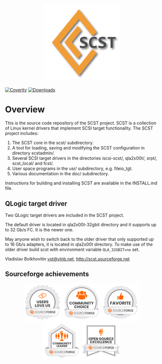 <h1 align="center">
  <img src="./www/images/logo.png" alt="SCST" width="250" />
</h1>

[![Coverity](https://img.shields.io/coverity/scan/25131.svg)](https://scan.coverity.com/projects/scst-project)
[![Downloads](https://img.shields.io/github/downloads/SCST-project/scst/total.svg)](https://github.com/SCST-project/scst/releases)

# Overview

This is the source code repository of the SCST project. SCST is a collection
of Linux kernel drivers that implement SCSI target functionality. The SCST
project includes:

1. The SCST core in the scst/ subdirectory.
2. A tool for loading, saving and modifying the SCST configuration in
   directory scstadmin/.
3. Several SCSI target drivers in the directories iscsi-scst/, qla2x00t/,
   srpt/, scst_local/ and fcst/.
4. User space programs in the usr/ subdirectory, e.g. fileio_tgt.
5. Various documentation in the doc/ subdirectory.

Instructions for building and installing SCST are available in the INSTALL.md
file.

## QLogic target driver

Two QLogic target drivers are included in the SCST project.

The default driver is located in qla2x00t-32gbit directory and it supports up
to 32 Gb/s FC. It is the newer one.

May anyone wish to switch back to the older driver that only supported up to
16 Gb/s adapters, it is located in qla2x00t directory. To make use of the
older driver build scst with environment variable `QLA_32GBIT=no` set.

Vladislav Bolkhovitin <vst@vlnb.net>, http://scst.sourceforge.net

## Sourceforge achievements
<p align="middle">
<img src="./www/images/sourceforge_badges/oss-users-love-us-white.svg" width="125" />
<img src="./www/images/sourceforge_badges/oss-community-choice-white.svg" width="125" />
<img src="./www/images/sourceforge_badges/oss-sf-favorite-white.svg" width="125" />
<img src="./www/images/sourceforge_badges/oss-community-leader-white.svg" width="125" />
<img src="./www/images/sourceforge_badges/oss-open-source-excellence-white.svg" width="125" />
</p>
